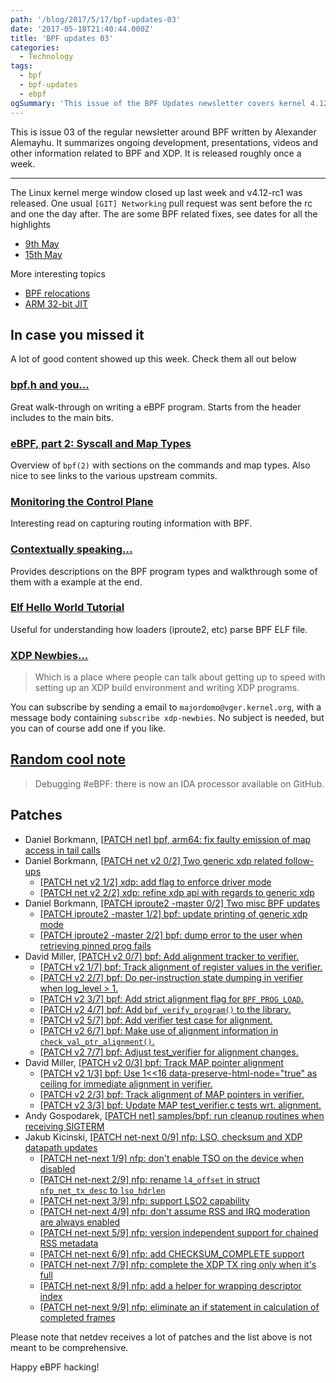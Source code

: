 ```yaml
---
path: '/blog/2017/5/17/bpf-updates-03'
date: '2017-05-18T21:40:44.000Z'
title: 'BPF updates 03'
categories:
  - Technology
tags:
  - bpf
  - bpf-updates
  - ebpf
ogSummary: 'This issue of the BPF Updates newsletter covers kernel 4.12-rc1 changes, ARM 32-bit JIT progress, alignment tracking in the verifier, and useful learning resources on eBPF, ELF loaders, and XDP.'
---
```


This is issue 03 of the regular newsletter around BPF written by Alexander Alemayhu. It summarizes ongoing development, presentations, videos and other information related to BPF and XDP. It is released roughly once a week.

---

The Linux kernel merge window closed up last week and v4.12-rc1 was released. One usual `[GIT] Networking` pull request was sent before the rc and one the day after. The are some BPF related fixes, see dates for all the highlights

- [9th May](https://www.spinics.net/lists/netdev/msg434497.html)
- [15th May](https://www.spinics.net/lists/netdev/msg435111.html)

More interesting topics

- [BPF relocations](https://www.mail-archive.com/netdev@vger.kernel.org/msg167958.html)
- [ARM 32-bit JIT](https://www.spinics.net/lists/netdev/msg434852.html)

## In case you missed it

A lot of good content showed up this week. Check them all out below

### [bpf.h and you...](https://www.spinics.net/lists/xdp-newbies/msg00179.html)

Great walk-through on writing a eBPF program. Starts from the header includes to the main bits.

### [eBPF, part 2: Syscall and Map Types](https://ferrisellis.com/posts/ebpf_syscall_and_maps/)

Overview of `bpf(2)` with sections on the commands and map types. Also nice to see links to the various upstream commits.

### [Monitoring the Control Plane](http://firstclassfunc.com/2017/05/monitoring-the-control-plane/)

Interesting read on capturing routing information with BPF.

### [Contextually speaking...](https://www.spinics.net/lists/xdp-newbies/msg00181.html)

Provides descriptions on the BPF program types and walkthrough some of them with a example at the end.

### [Elf Hello World Tutorial](http://www.cirosantilli.com/elf-hello-world/)

Useful for understanding how loaders (iproute2, etc) parse BPF ELF file.

### [XDP Newbies...](https://www.mail-archive.com/netdev@vger.kernel.org/msg162375.html)

> Which is a place where people can talk about getting up to speed with setting up an XDP build environment and writing XDP programs.

You can subscribe by sending a email to `majordomo@vger.kernel.org`, with a message body containing `subscribe xdp-newbies`. No subject is needed, but you can of course add one if you like.

## [Random cool note](https://twitter.com/qeole/status/862588507147169797)

> Debugging #eBPF: there is now an IDA processor available on GitHub.

## Patches

- Daniel Borkmann, [[PATCH net] bpf, arm64: fix faulty emission of map access in tail calls](https://www.mail-archive.com/netdev@vger.kernel.org/msg167864.html)
- Daniel Borkmann, [[PATCH net v2 0/2] Two generic xdp related follow-ups](https://www.mail-archive.com/netdev@vger.kernel.org/msg167982.html)
  - [[PATCH net v2 1/2] xdp: add flag to enforce driver mode](https://www.mail-archive.com/netdev@vger.kernel.org/msg167984.html)
  - [[PATCH net v2 2/2] xdp: refine xdp api with regards to generic xdp](https://www.mail-archive.com/netdev@vger.kernel.org/msg167983.html)
- Daniel Borkmann, [[PATCH iproute2 -master 0/2] Two misc BPF updates](https://www.spinics.net/lists/netdev/msg434904.html)
  - [[PATCH iproute2 -master 1/2] bpf: update printing of generic xdp mode](https://www.spinics.net/lists/netdev/msg434905.html)
  - [[PATCH iproute2 -master 2/2] bpf: dump error to the user when retrieving pinned prog fails](https://www.spinics.net/lists/netdev/msg434903.html)
- David Miller, [[PATCH v2 0/7] bpf: Add alignment tracker to verifier.](https://www.spinics.net/lists/netdev/msg434707.html)
  - [[PATCH v2 1/7] bpf: Track alignment of register values in the verifier.](https://www.spinics.net/lists/netdev/msg434708.html)
  - [[PATCH v2 2/7] bpf: Do per-instruction state dumping in verifier when log_level > 1.](https://www.spinics.net/lists/netdev/msg434709.html)
  - [[PATCH v2 3/7] bpf: Add strict alignment flag for `BPF_PROG_LOAD`.](https://www.spinics.net/lists/netdev/msg434710.html)
  - [[PATCH v2 4/7] bpf: Add `bpf_verify_program()` to the library.](https://www.spinics.net/lists/netdev/msg434711.html)
  - [[PATCH v2 5/7] bpf: Add verifier test case for alignment.](https://www.spinics.net/lists/netdev/msg434715.html)
  - [[PATCH v2 6/7] bpf: Make use of alignment information in `check_val_ptr_alignment()`.](https://www.spinics.net/lists/netdev/msg434713.html)
  - [[PATCH v2 7/7] bpf: Adjust test_verifier for alignment changes.](https://www.spinics.net/lists/netdev/msg434714.html)
- David Miller, [[PATCH v2 0/3] bpf: Track MAP pointer alignment](https://www.spinics.net/lists/netdev/msg435073.html)
  - [[PATCH v2 1/3] bpf: Use 1\<\<16 data-preserve-html-node="true" as ceiling for immediate alignment in verifier.](https://www.spinics.net/lists/netdev/msg435074.html)
  - [[PATCH v2 2/3] bpf: Track alignment of MAP pointers in verifier.](https://www.spinics.net/lists/netdev/msg435071.html)
  - [[PATCH v2 3/3] bpf: Update MAP test_verifier.c tests wrt. alignment.](https://www.spinics.net/lists/netdev/msg435072.html)
- Andy Gospodarek, [[PATCH net] samples/bpf: run cleanup routines when receiving SIGTERM](https://www.spinics.net/lists/netdev/msg434761.html)
- Jakub Kicinski, [[PATCH net-next 0/9] nfp: LSO, checksum and XDP datapath updates](https://www.mail-archive.com/netdev@vger.kernel.org/msg168356.html)
  - [[PATCH net-next 1/9] nfp: don't enable TSO on the device when disabled](https://www.mail-archive.com/netdev@vger.kernel.org/msg168358.html)
  - [[PATCH net-next 2/9] nfp: rename `l4_offset` in struct `nfp_net_tx_desc` to `lso_hdrlen`](https://www.mail-archive.com/netdev@vger.kernel.org/msg168357.html)
  - [[PATCH net-next 3/9] nfp: support LSO2 capability](https://www.mail-archive.com/netdev@vger.kernel.org/msg168357.html)
  - [[PATCH net-next 4/9] nfp: don't assume RSS and IRQ moderation are always enabled](https://www.mail-archive.com/netdev@vger.kernel.org/msg168360.html)
  - [[PATCH net-next 5/9] nfp: version independent support for chained RSS metadata](https://www.mail-archive.com/netdev@vger.kernel.org/msg168355.html)
  - [[PATCH net-next 6/9] nfp: add CHECKSUM_COMPLETE support](https://www.mail-archive.com/netdev@vger.kernel.org/msg168354.html)
  - [[PATCH net-next 7/9] nfp: complete the XDP TX ring only when it's full](https://www.mail-archive.com/netdev@vger.kernel.org/msg168361.html)
  - [[PATCH net-next 8/9] nfp: add a helper for wrapping descriptor index](https://www.mail-archive.com/netdev@vger.kernel.org/msg168362.html)
  - [[PATCH net-next 9/9] nfp: eliminate an if statement in calculation of completed frames](https://www.mail-archive.com/netdev@vger.kernel.org/msg168353.html)

Please note that netdev receives a lot of patches and the list above is not meant to be comprehensive.

Happy eBPF hacking!
